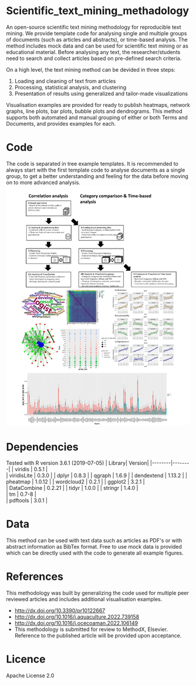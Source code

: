 # Scientific_text_mining_methadology
An open-source scientific text mining methodology for reproducible text mining. We provide template code for analysing single and multiple groups of documents (such as articles and abstracts), or time-based analysis. The method includes mock data and can be used for scientific text mining or as educational material. Before analysing any text, the researcher/students need to search and collect articles based on pre-defined search criteria.

On a high level, the text mining method can be devided in three steps:
1)	Loading and cleaning of text from articles
2)	Processing, statistical analysis, and clustering 
3)	Presentation of results using generalized and tailor-made visualizations

Visualisation examples are provided for ready to publish heatmaps, network graphs, line plots, bar plots, bubble plots and dendrograms. This method supports both automated and manual grouping of either or both Terms and Documents, and provides examples for each.


# Code
The code is separated in tree example templates. It is recommended to always start with the first template code to analyse documents as a single group, to get a better understanding and feeling for the data before moving on to more advanced analysis.
![Code schematic](https://github.com/NielsZondervan/Scientific_text_mining_methadology/blob/main/schematic.png)

# Dependencies
Tested with R version 3.6.1 (2019-07-05)
| Library| Version| 
|--------|--------|
| viridis	| 0.5.1 |      
| viridisLite |	0.3.0 |
| dplyr	| 0.8.3 | 
| qgraph | 1.6.9 |
| dendextend	| 1.13.2 | 
| pheatmap	| 1.0.12 |
| wordcloud2 	| 0.2.1 | 
| ggplot2	| 3.2.1 |    
| DataCombine	| 0.2.21  |
| tidyr	| 1.0.0  |
| stringr	| 1.4.0  |     
| tm	| 0.7-8 |    
| pdftools	| 3.0.1 |  

# Data
This method can be used with text data such as articles as PDF's or with abstract information as BibTex format. Free to use mock data is provided which can be directly used with the code to generate all example figures. 

# References
This methodology was built by generalizing the code used for multiple peer reviewed articles and includes additional visualisation examples.
* http://dx.doi.org/10.3390/pr10122667
* http://dx.doi.org/10.1016/j.aquaculture.2022.739158
* http://dx.doi.org/10.1016/j.ocecoaman.2022.106149
* This methodology is submitted for review to MethodX, Elsevier. Reference to the published article will be provided upon acceptance.

# Licence
 Apache License 2.0

